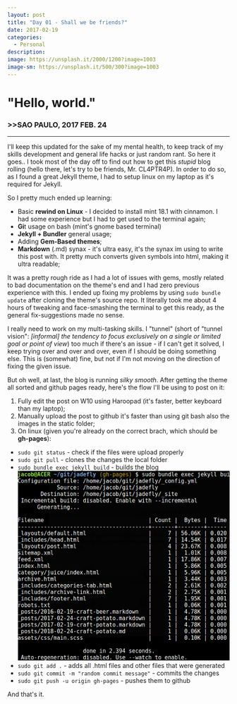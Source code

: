 ```yaml
---
layout: post
title: "Day 01 - Shall we be friends?"
date: 2017-02-19
categories:
  - Personal
description:
image: https://unsplash.it/2000/1200?image=1003
image-sm: https://unsplash.it/500/300?image=1003
---
```



# "Hello, world."

 ### >>SAO PAULO, 2017 FEB. 24
 ---

I'll keep this updated for the sake of my mental health, to keep track of my skills development and general life hacks or just random rant. So here it goes.. I took most of the day off to find out how to get this *stupid* blog rolling (hello there, let's try to be friends, Mr. CL4PTR4P). In order to do so, as I found a great Jekyll theme, I had to setup linux on my laptop as it's required for Jekyll.

So I pretty much ended up learning:

* Basic **rewind on Linux** - I decided to install mint 18.1 with cinnamon. I had some experience but I had to get used to the terminal again;
* **Gi**t usage on bash (mint's gnome based terminal)
* **Jekyll + Bundler** general usage;
* Adding **Gem-Based themes**;
* **Markdown** (.md) synax - it's ultra easy, it's the synax im using to write this post with. It pretty much converts given symbols into html, making it ultra readable;

It was a pretty rough ride as I had a lot of issues with gems, mostly related to bad documentation on the theme's end and I had zero previous experience with this. I ended up fixing my problems by using `sudo bundle update` after cloning the theme's source repo. It literally took me about 4 hours of tweaking and face-smashing the terminal to get this ready, as the general fix-suggestions made no sense.

I really need to work on my multi-tasking skills. I "tunnel" (short of "tunnel vision": *[informal] the tendency to focus exclusively on a single or limited goal or point of view*) too much if there's an issue - if I can't get it solved, I keep trying over and over and over, even if I should be doing something else. This is (somewhat) fine, but not if I'm not moving on the direction of fixing the given issue.

But oh well, at last, the blog is running _silky smooth_. After getting the theme all sorted and github pages ready, here's the flow I'll be using to post on it:

1. Fully edit the post on W10 using Haroopad (it's faster, better keyboard than my laptop);
2. Manually upload the post to github it's faster than using git bash also the images in the static folder;
3. On linux (given you're already on the correct brach, which should be **gh-pages**):
  * `sudo git status` - check if the files were upload properly
  * `sudo git pull`   - clones the changes the local folder
  * `sudo bundle exec jekyll build`  - builds the blog ![Alt](/static/bexec.png "Hello, terminal!")
  * `sudo git add .` - adds all .html files and other files that were generated
  * `sudo git commit -m "random commit message"` - commits the changes
  * `sudo git push -u origin gh-pages` - pushes them to github

And that's it.











